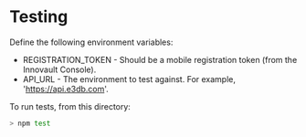 # Testing

Define the following environment variables:

* REGISTRATION_TOKEN - Should be a mobile registration token (from the Innovault Console).
* API_URL - The environment to test against. For example, 'https://api.e3db.com'.

To run tests, from this directory:

```bash
> npm test
```